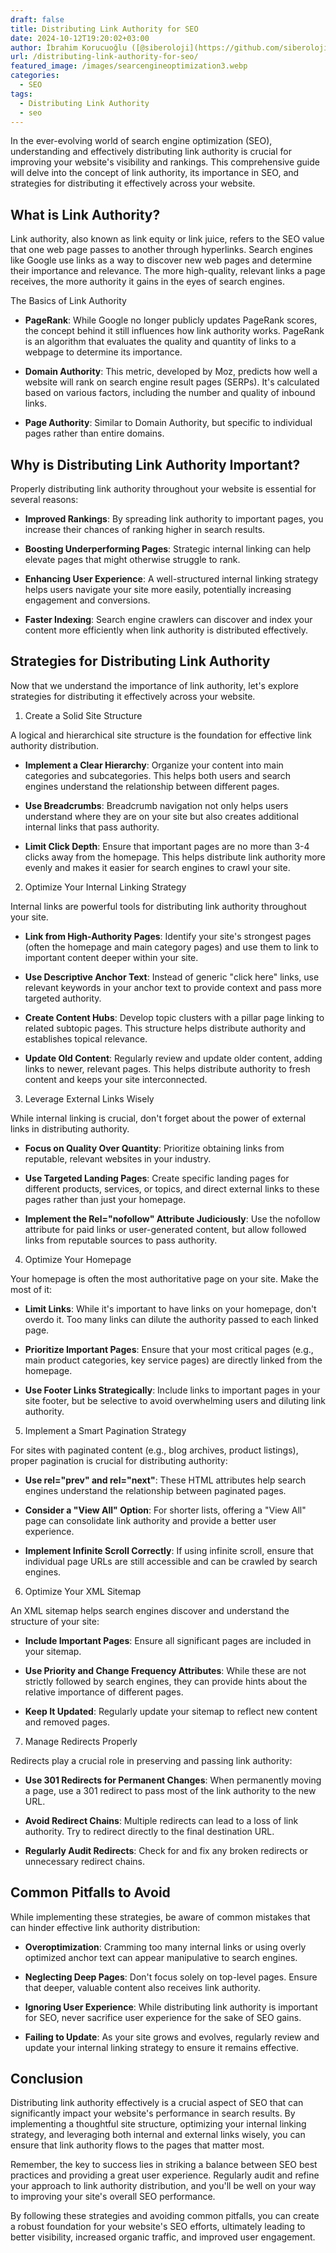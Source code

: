 ```yaml
---
draft: false
title: Distributing Link Authority for SEO
date: 2024-10-12T19:20:02+03:00
author: İbrahim Korucuoğlu ([@siberoloji](https://github.com/siberoloji))
url: /distributing-link-authority-for-seo/
featured_image: /images/searcengineoptimization3.webp
categories:
  - SEO
tags:
  - Distributing Link Authority
  - seo
---
```

In the ever-evolving world of search engine optimization (SEO), understanding and effectively distributing link authority is crucial for improving your website's visibility and rankings. This comprehensive guide will delve into the concept of link authority, its importance in SEO, and strategies for distributing it effectively across your website.

## What is Link Authority?

Link authority, also known as link equity or link juice, refers to the SEO value that one web page passes to another through hyperlinks. Search engines like Google use links as a way to discover new web pages and determine their importance and relevance. The more high-quality, relevant links a page receives, the more authority it gains in the eyes of search engines.

The Basics of Link Authority
* **PageRank**: While Google no longer publicly updates PageRank scores, the concept behind it still influences how link authority works. PageRank is an algorithm that evaluates the quality and quantity of links to a webpage to determine its importance.

* **Domain Authority**: This metric, developed by Moz, predicts how well a website will rank on search engine result pages (SERPs). It's calculated based on various factors, including the number and quality of inbound links.

* **Page Authority**: Similar to Domain Authority, but specific to individual pages rather than entire domains.
## Why is Distributing Link Authority Important?

Properly distributing link authority throughout your website is essential for several reasons:
* **Improved Rankings**: By spreading link authority to important pages, you increase their chances of ranking higher in search results.

* **Boosting Underperforming Pages**: Strategic internal linking can help elevate pages that might otherwise struggle to rank.

* **Enhancing User Experience**: A well-structured internal linking strategy helps users navigate your site more easily, potentially increasing engagement and conversions.

* **Faster Indexing**: Search engine crawlers can discover and index your content more efficiently when link authority is distributed effectively.
## Strategies for Distributing Link Authority

Now that we understand the importance of link authority, let's explore strategies for distributing it effectively across your website.

1. Create a Solid Site Structure

A logical and hierarchical site structure is the foundation for effective link authority distribution.
* **Implement a Clear Hierarchy**: Organize your content into main categories and subcategories. This helps both users and search engines understand the relationship between different pages.

* **Use Breadcrumbs**: Breadcrumb navigation not only helps users understand where they are on your site but also creates additional internal links that pass authority.

* **Limit Click Depth**: Ensure that important pages are no more than 3-4 clicks away from the homepage. This helps distribute link authority more evenly and makes it easier for search engines to crawl your site.
2. Optimize Your Internal Linking Strategy

Internal links are powerful tools for distributing link authority throughout your site.
* **Link from High-Authority Pages**: Identify your site's strongest pages (often the homepage and main category pages) and use them to link to important content deeper within your site.

* **Use Descriptive Anchor Text**: Instead of generic "click here" links, use relevant keywords in your anchor text to provide context and pass more targeted authority.

* **Create Content Hubs**: Develop topic clusters with a pillar page linking to related subtopic pages. This structure helps distribute authority and establishes topical relevance.

* **Update Old Content**: Regularly review and update older content, adding links to newer, relevant pages. This helps distribute authority to fresh content and keeps your site interconnected.
3. Leverage External Links Wisely

While internal linking is crucial, don't forget about the power of external links in distributing authority.
* **Focus on Quality Over Quantity**: Prioritize obtaining links from reputable, relevant websites in your industry.

* **Use Targeted Landing Pages**: Create specific landing pages for different products, services, or topics, and direct external links to these pages rather than just your homepage.

* **Implement the Rel="nofollow" Attribute Judiciously**: Use the nofollow attribute for paid links or user-generated content, but allow followed links from reputable sources to pass authority.
4. Optimize Your Homepage

Your homepage is often the most authoritative page on your site. Make the most of it:
* **Limit Links**: While it's important to have links on your homepage, don't overdo it. Too many links can dilute the authority passed to each linked page.

* **Prioritize Important Pages**: Ensure that your most critical pages (e.g., main product categories, key service pages) are directly linked from the homepage.

* **Use Footer Links Strategically**: Include links to important pages in your site footer, but be selective to avoid overwhelming users and diluting link authority.
5. Implement a Smart Pagination Strategy

For sites with paginated content (e.g., blog archives, product listings), proper pagination is crucial for distributing authority:
* **Use rel="prev" and rel="next"**: These HTML attributes help search engines understand the relationship between paginated pages.

* **Consider a "View All" Option**: For shorter lists, offering a "View All" page can consolidate link authority and provide a better user experience.

* **Implement Infinite Scroll Correctly**: If using infinite scroll, ensure that individual page URLs are still accessible and can be crawled by search engines.
6. Optimize Your XML Sitemap

An XML sitemap helps search engines discover and understand the structure of your site:
* **Include Important Pages**: Ensure all significant pages are included in your sitemap.

* **Use Priority and Change Frequency Attributes**: While these are not strictly followed by search engines, they can provide hints about the relative importance of different pages.

* **Keep It Updated**: Regularly update your sitemap to reflect new content and removed pages.
7. Manage Redirects Properly

Redirects play a crucial role in preserving and passing link authority:
* **Use 301 Redirects for Permanent Changes**: When permanently moving a page, use a 301 redirect to pass most of the link authority to the new URL.

* **Avoid Redirect Chains**: Multiple redirects can lead to a loss of link authority. Try to redirect directly to the final destination URL.

* **Regularly Audit Redirects**: Check for and fix any broken redirects or unnecessary redirect chains.
## Common Pitfalls to Avoid

While implementing these strategies, be aware of common mistakes that can hinder effective link authority distribution:
* **Overoptimization**: Cramming too many internal links or using overly optimized anchor text can appear manipulative to search engines.

* **Neglecting Deep Pages**: Don't focus solely on top-level pages. Ensure that deeper, valuable content also receives link authority.

* **Ignoring User Experience**: While distributing link authority is important for SEO, never sacrifice user experience for the sake of SEO gains.

* **Failing to Update**: As your site grows and evolves, regularly review and update your internal linking strategy to ensure it remains effective.
## Conclusion

Distributing link authority effectively is a crucial aspect of SEO that can significantly impact your website's performance in search results. By implementing a thoughtful site structure, optimizing your internal linking strategy, and leveraging both internal and external links wisely, you can ensure that link authority flows to the pages that matter most.

Remember, the key to success lies in striking a balance between SEO best practices and providing a great user experience. Regularly audit and refine your approach to link authority distribution, and you'll be well on your way to improving your site's overall SEO performance.

By following these strategies and avoiding common pitfalls, you can create a robust foundation for your website's SEO efforts, ultimately leading to better visibility, increased organic traffic, and improved user engagement.
